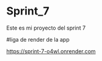 # Sprint_7
Este es mi proyecto del sprint 7

#liga de  render de la app

https://sprint-7-o4wl.onrender.com
